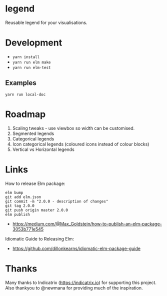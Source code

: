 # legend
Reusable legend for your visualisations.

# Development
- ```yarn install```
- ```yarn run elm make```
- ```yarn run elm-test```

## Examples
```yarn run local-doc```

# Roadmap
1. Scaling tweaks - use viewbox so width can be customised.
2. Segmented legends
3. Categorical legends
3. Icon categorical legends (coloured icons instead of colour blocks)
4. Vertical vs Horizontal legends

# Links

How to release Elm package:
```
elm bump
git add elm.json
git commit -m "2.0.0 - description of changes"
git tag 2.0.0
git push origin master 2.0.0
elm publish
``` 
- https://medium.com/@Max_Goldstein/how-to-publish-an-elm-package-3053b771e545

Idiomatic Guide to Releasing Elm:
- https://github.com/dillonkearns/idiomatic-elm-package-guide

# Thanks

Many thanks to Indicatrix (https://indicatrix.io) for supporting this project.
Also thankyou to @newmana for providing much of the inspiration.
